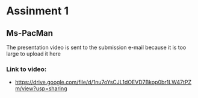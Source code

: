 # Assinment 1
## Ms-PacMan
The presentation video is sent to the submission e-mail because it is too large to upload it here

### Link to video:
- https://drive.google.com/file/d/1nu7oYsCJL1dOEVD7Bkop0br1LW47tPZm/view?usp=sharing
